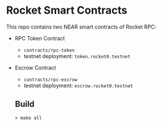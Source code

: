 # Rocket Smart Contracts

This repo contains two NEAR smart contracts of Rocket RPC:
- RPC Token Contract
  - `contracts/rpc-token`
  - testnet deployment: `token.rocket0.testnet`
- Escrow Contract
  - `contracts/rpc-escrow`
  - testnet deployment: `escrow.rocket0.testnet`
  
  ## Build
  `> make all`

